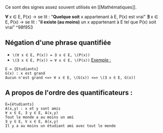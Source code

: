 Ce sont des signes assez souvent utilisés en [[Mathématiques]].

**∀** x ∈ E, P(x) -> se lit : "**Quelque soit** x appartenant à E, P(x) est vrai"
**∃** x ∈ E, P(x) -> se lit : "**il existe (au moins)** un x appartenant à E tel que P(x) soit vrai" ^98f953
## Négation d'une phrase quantifiée
- `\(∀ x ∈ E, P(x)) = ∃ x ∈ E, \(P(x))`
- `\(∃ x ∈ E, P(x)) = ∀ x ∈ E, \(P(x))`
<u>Exemple :</u>
```
E = {Etudiants}
G(x) : x est grand
Aucun n'est grand <=> ∀ x ∈ E, \(G(x)) <=> \(∃ x ∈ E, G(x))
```
## A propos de l'ordre des quantificateurs :
```
E={étudiants}
A(x,y) : x et y sont amis
∀ x ∈ E, ∃ y ∈ E, A(x,y)
Tout le monde a au moins un ami
∃ y ∈ E, V x ∈ E, A(x,y)
Il y a au moins un étudiant ami avec tout le monde
```
